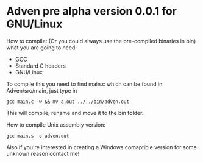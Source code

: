 # Adven pre alpha version 0.0.1 for GNU/Linux

How to compile: (Or you could always use the pre-compiled binaries in bin)
what you are going to need:
* GCC
* Standard C headers
* GNU/Linux

To compile this you need to find main.c which can be found in Adven/src/main,
just type in
```
gcc main.c -w && mv a.out ../../bin/adven.out
```
This will compile, rename and move it to the bin folder.

How to compile Unix assembly version:
```
gcc main.s -o adven.out
```

Also if you're interested in creating a Windows comaptible version for some
unknown reason contact me!
